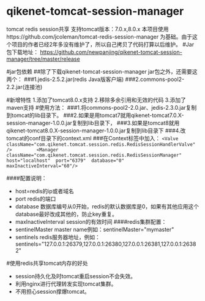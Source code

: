 # qikenet-tomcat-session-manager
tomcat redis session共享
支持tomcat版本：7.0.x,8.0.x
本项目使用https://github.com/jcoleman/tomcat-redis-session-manager 为基础。由于这个项目的作者已经2年多没有维护了，所以自己拷贝了代码打算以后维护。
#Jar包下载地址：
https://github.com/newpanjing/qikenet-tomcat-session-manager/tree/master/release

#jar包依赖
##除了下载qikenet-tomcat-session-manager jar包之外，还需要这两个：
###1.jedis-2.5.2.jar(redis Java版客户端)
###2.commons-pool2-2.2.jar(连接池)

#新增特性
1.添加了tomcat8.0.x支持
2.移除多余引用和无效的代码
3.添加了maven支持
#使用方法：
###1.将commons-pool2-2.0.jar、jedis-2.3.0.jar复制到tomcat的lib目录下。
###2.如果是用tomcat7就用qikenet-tomcat7.0.X-session-manager-1.0.0.jar复制到lib目录下，
###3.如果是tomcat8就用qikenet-tomcat8.0.X-session-manager-1.0.0.jar复制到lib目录下
###4.改tomcat的conf目录下的context.xml
###在Context标签中加入：
`<Valve className="com.qikenet.tomcat.session.redis.RedisSessionHandlerValve" />        
	<Manager className="com.qikenet.tomcat.session.redis.RedisSessionManager" 
	    host="localhost" 
	    port="6379" 
	    database="0" 
	    maxInactiveInterval="60"/>`
      
####配置说明：
+ host=redis的ip或者域名
+ port redis的端口
+ database 数据库编号从0开始，redis的默认数据库是0，如果有其他应用这个database最好改成其他的，防止key重复。
+ maxInactiveInterval session的有效时间
####redis集群配置：
+ sentinelMaster master name例如：sentinelMaster="mymaster"
+ sentinels redis服务器地址，例如：sentinels="127.0.0.1:26379,127.0.0.1:26380,127.0.0.1:26381,127.0.0.1:26382"

#使用redis共享tomcat内存的好处 
+ session持久化及时tomcat重启session不会失效。
+ 利用nginx进行代理转发实现tomcat集群。
+ 不用担心session撑爆tomcat。

